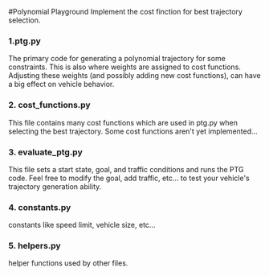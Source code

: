 #Polynomial Playground
Implement the cost finction for best trajectory selection.
### 1.ptg.py 
The primary code for generating a polynomial trajectory for some constraints. This is also where weights are assigned to cost functions. Adjusting these weights (and possibly adding new cost functions), can have a big effect on vehicle behavior.
### 2. cost_functions.py 
This file contains many cost functions which are used in ptg.py when selecting the best trajectory. Some cost functions aren't yet implemented...
### 3. evaluate_ptg.py 
This file sets a start state, goal, and traffic conditions and runs the PTG code. Feel free to modify the goal, add traffic, etc... to test your vehicle's trajectory generation ability.
### 4. constants.py 
constants like speed limit, vehicle size, etc...
### 5. helpers.py 
helper functions used by other files.